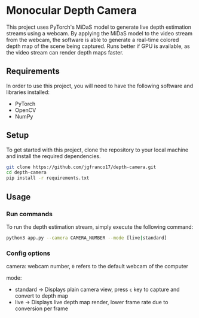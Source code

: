 # Monocular Depth Camera

This project uses PyTorch's MiDaS model to generate live depth estimation streams using a webcam. By applying the MiDaS model to the video stream from the webcam, the software is able to generate a real-time colored depth map of the scene being captured. Runs better if GPU is available, as the video stream can render depth maps faster.

## Requirements
In order to use this project, you will need to have the following software and libraries installed:  
- PyTorch
- OpenCV
- NumPy

## Setup

To get started with this project, clone the repository to your local machine and install the required dependencies.

```bash
git clone https://github.com/jgfranco17/depth-camera.git
cd depth-camera
pip install -r requirements.txt
```

## Usage

### Run commands

To run the depth estimation stream, simply execute the following command:

```bash
python3 app.py --camera CAMERA_NUMBER --mode [live|standard]
```

### Config options

camera: webcam number, `0` refers to the default webcam of the computer  

mode:  
- standard -> Displays plain camera view, press `c` key to capture and convert to depth map
- live -> Displays live depth map render, lower frame rate due to conversion per frame